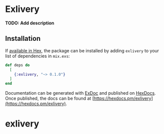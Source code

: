 # Exlivery

**TODO: Add description**

## Installation

If [available in Hex](https://hex.pm/docs/publish), the package can be installed
by adding `exlivery` to your list of dependencies in `mix.exs`:

```elixir
def deps do
  [
    {:exlivery, "~> 0.1.0"}
  ]
end
```

Documentation can be generated with [ExDoc](https://github.com/elixir-lang/ex_doc)
and published on [HexDocs](https://hexdocs.pm). Once published, the docs can
be found at [https://hexdocs.pm/exlivery](https://hexdocs.pm/exlivery).

# exlivery
